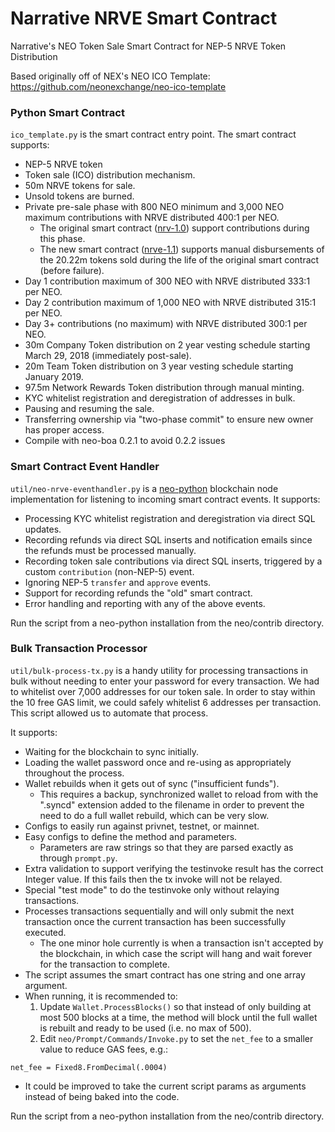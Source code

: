 # Narrative NRVE Smart Contract
Narrative's NEO Token Sale Smart Contract for NEP-5 NRVE Token Distribution

Based originally off of NEX's NEO ICO Template: https://github.com/neonexchange/neo-ico-template

### Python Smart Contract

`ico_template.py` is the smart contract entry point. The smart contract supports:

* NEP-5 NRVE token
* Token sale (ICO) distribution mechanism.
* 50m NRVE tokens for sale.
* Unsold tokens are burned.
* Private pre-sale phase with 800 NEO minimum and 3,000 NEO maximum contributions with NRVE distributed 400:1 per NEO.
  * The original smart contract ([nrv-1.0](https://github.com/NarrativeNetwork/tokensale-neo-smartcontract/tree/nrv-1.0))
  support contributions during this phase.
  * The new smart contract ([nrve-1.1](https://github.com/NarrativeNetwork/tokensale-neo-smartcontract/tree/nrve-1.1))
  supports manual disbursements of the 20.22m tokens sold during the life of the original
  smart contract (before failure).
* Day 1 contribution maximum of 300 NEO with NRVE distributed 333:1 per NEO.
* Day 2 contribution maximum of 1,000 NEO with NRVE distributed 315:1 per NEO.
* Day 3+ contributions (no maximum) with NRVE distributed 300:1 per NEO.
* 30m Company Token distribution on 2 year vesting schedule starting March 29, 2018 (immediately post-sale).
* 20m Team Token distribution on 3 year vesting schedule starting January 2019.
* 97.5m Network Rewards Token distribution through manual minting.
* KYC whitelist registration and deregistration of addresses in bulk.
* Pausing and resuming the sale.
* Transferring ownership via "two-phase commit" to ensure new owner has proper access.
* Compile with neo-boa 0.2.1 to avoid 0.2.2 issues

### Smart Contract Event Handler

`util/neo-nrve-eventhandler.py` is a [neo-python](https://github.com/CityOfZion/neo-python) blockchain node
implementation for listening to incoming smart contract events. It supports:

* Processing KYC whitelist registration and deregistration via direct SQL updates.
* Recording refunds via direct SQL inserts and notification emails since the refunds must be processed manually.
* Recording token sale contributions via direct SQL inserts, triggered by a custom `contribution` (non-NEP-5) event.
* Ignoring NEP-5 `transfer` and `approve` events.
* Support for recording refunds the "old" smart contract.
* Error handling and reporting with any of the above events.

Run the script from a neo-python installation from the neo/contrib directory.

### Bulk Transaction Processor

`util/bulk-process-tx.py` is a handy utility for processing transactions in bulk without needing to enter
your password for every transaction. We had to whitelist over 7,000 addresses for our token sale. In order
to stay within the 10 free GAS limit, we could safely whitelist 6 addresses per transaction. This script
allowed us to automate that process.

It supports:

* Waiting for the blockchain to sync initially.
* Loading the wallet password once and re-using as appropriately throughout the process.
* Wallet rebuilds when it gets out of sync ("insufficient funds").
  * This requires a backup, synchronized wallet to reload from with the ".syncd" extension added to the filename
  in order to prevent the need to do a full wallet rebuild, which can be very slow.
* Configs to easily run against privnet, testnet, or mainnet.
* Easy configs to define the method and parameters.
  * Parameters are raw strings so that they are parsed exactly as through `prompt.py`.
* Extra validation to support verifying the testinvoke result has the correct Integer value. If this fails
then the tx invoke will not be relayed.
* Special "test mode" to do the testinvoke only without relaying transactions.
* Processes transactions sequentially and will only submit the next transaction once the current
  transaction has been successfully executed.
  * The one minor hole currently is when a transaction isn't accepted by the blockchain, in which case
  the script will hang and wait forever for the transaction to complete.
* The script assumes the smart contract has one string and one array argument.
* When running, it is recommended to:
  1) Update `Wallet.ProcessBlocks()` so that instead of only building at most 500 blocks at a time, the method
  will block until the full wallet is rebuilt and ready to be used (i.e. no max of 500).
  2) Edit `neo/Prompt/Commands/Invoke.py` to set the `net_fee` to a smaller value to reduce GAS fees, e.g.:
```
net_fee = Fixed8.FromDecimal(.0004)
```
* It could be improved to take the current script params as arguments instead of being baked into the code.

Run the script from a neo-python installation from the neo/contrib directory.